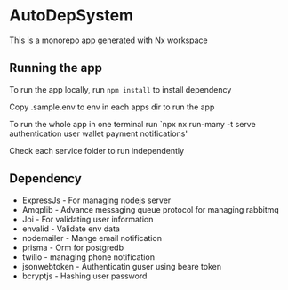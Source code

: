 # AutoDepSystem

This is a monorepo app generated with Nx workspace

## Running the app
To run the app locally, run `npm install` to install dependency

Copy .sample.env to env in each apps dir to run the app

To run the whole app in one terminal run `npx nx run-many -t serve authentication user wallet payment notifications'

Check each service folder to run independently

## Dependency
 - ExpressJs - For managing nodejs server
 - Amqplib - Advance messaging queue protocol for managing rabbitmq
 - Joi - For validating user information
 - envalid - Validate env data
 - nodemailer - Mange email notification
 - prisma - Orm for postgredb
 - twilio - managing phone notification
 - jsonwebtoken - Authenticatin guser using beare token
 - bcryptjs - Hashing user password